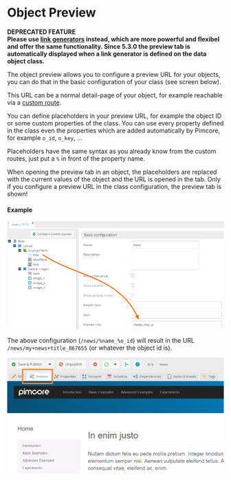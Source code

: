 # Object Preview

**DEPRECATED FEATURE**  
**Please use [link generators](./15_Link_Generator.md) instead, which are more powerful and flexibel and 
offer the same functionality. Since 5.3.0 the preview tab is automatically displayed when a link generator is defined 
on the data object class.**


The object preview allows you to configure a preview URL for your objects, you can do that in the basic configuration 
of your class (see screen below).

This URL can be a normal detail-page of your object, for example reachable via a 
[custom route](../../../02_MVC/04_Routing_and_URLs/02_Custom_Routes.md). 

You can define placeholders in your preview URL, for example the object ID or some custom properties of the class. 
You can use every property defined in the class even the properties which are added automatically by Pimcore, for 
example `o_id`, `o_key`, ...

Placeholders have the same syntax as you already know from the custom routes, just put a `%` in front of the property 
name. 

When opening the preview tab in an object, the placeholders are replaced with the current values of the object and the 
URL is opened in the tab. Only if you configure a preview URL in the class configuration, the preview tab is shown!

#### Example

![Object Preview](../../../img/classes-preview1.png)

The above configuration (`/news/%name_%o_id`)  will result in the URL `/news/my+news+title_867655` 
(or whatever the object id is).

![Object Preview](../../../img/classes-preview2.png)
